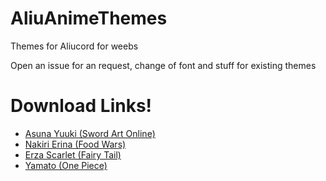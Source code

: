 # AliuAnimeThemes
Themes for Aliucord for weebs

Open an issue for an request, change of font and stuff for existing themes

# Download Links!
- [Asuna Yuuki (Sword Art Online)](https://cdn.discordapp.com/attachments/780495979110858774/887410598265122847/Asuna_Yuuki_Sword_Art_Online.json)
- [Nakiri Erina (Food Wars)](https://cdn.discordapp.com/attachments/780495979110858774/887410598684536871/Nakiri_Erina_Food_Wars.json)
- [Erza Scarlet (Fairy Tail)](https://cdn.discordapp.com/attachments/780495979110858774/887410598579667014/Erza_Scarlet_Fairy_Tail.json)
- [Yamato (One Piece)](https://cdn.discordapp.com/attachments/780495979110858774/887412911750922300/Yamato_One_Piece.json)
